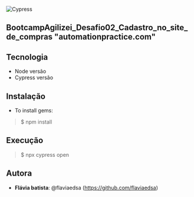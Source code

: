 ![Cypress](https://pasteboard.co/DqmWlXbKt3ig.png)

## BootcampAgilizei_Desafio02_Cadastro_no_site_de_compras "automationpractice.com"

## Tecnologia

* Node versão
* Cypress versão

## Instalação

* To install gems:
>    $ npm install

## Execução

>    $ npx cypress open

## Autora
 
* **Flávia batista**: @flaviaedsa (https://github.com/flaviaedsa)
